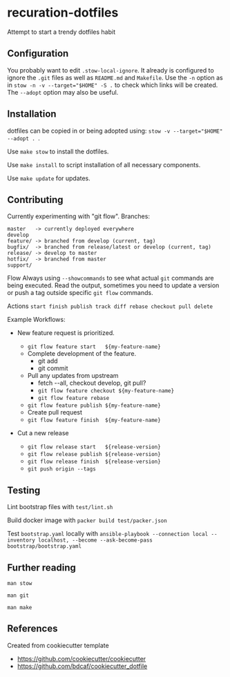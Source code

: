 recuration-dotfiles
=============================


Attempt to start a trendy dotfiles habit


Configuration
----------

You probably want to edit `.stow-local-ignore`.  It already is configured to ignore the `.git` files as well as `README.md` and `Makefile`.   Use the `-n` option as in `stow -n -v --target="$HOME" -S .` to check which links will be created.  The `--adopt` option may also be useful.



Installation
-------------

dotfiles can be copied in or being adopted using: `stow -v --target="$HOME" --adopt . `.

Use `make stow` to install the dotfiles.

Use `make install` to script installation of all necessary components.

Use `make update` for updates.

Contributing
------------

Currently experimenting with "git flow".  Branches:

```
master   -> currently deployed everywhere
develop
feature/ -> branched from develop (current, tag)
bugfix/  -> branched from release/latest or develop (current, tag)
release/ -> develop to master
hotfix/  -> branched from master
support/
```

Flow
    Always using `--showcommands` to see what actual `git` commands are being executed.
    Read the output, sometimes you need to update a version or push a tag outside
    specific `git flow` commands.

Actions
    ```
    start
    finish
    publish
    track
    diff
    rebase
    checkout
    pull
    delete
    ```

Example Workflows:

* New feature request is prioritized.
  * `git flow feature start   ${my-feature-name}`
  * Complete development of the feature.
    * git add
    * git commit
  * Pull any updates from upstream
    * fetch --all, checkout develop, git pull?
    * `git flow feature checkout ${my-feature-name}`
    * `git flow feature rebase`
  * `git flow feature publish ${my-feature-name}`
  * Create pull request
  * `git flow feature finish  ${my-feature-name}`

* Cut a new release
  * `git flow release start   ${release-version}`
  * `git flow release publish ${release-version}`
  * `git flow release finish  ${release-version}`
  * `git push origin --tags`

Testing
-------

Lint bootstrap files with `test/lint.sh`

Build docker image with `packer build test/packer.json`

Test `bootstrap.yaml` locally with `ansible-playbook --connection local --inventory localhost, --become --ask-become-pass bootstrap/bootstrap.yaml`

Further reading
---------------

`man stow`

`man git`

`man make`

References
---------------------------

Created from cookiecutter template

* https://github.com/cookiecutter/cookiecutter
* https://github.com/bdcaf/cookiecutter_dotfile
